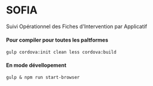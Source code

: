 # SOFIA
Suivi Opérationnel des Fiches d'Intervention par Applicatif

#### Pour compiler pour toutes les paltformes
```
gulp cordova:init clean less cordova:build
```

#### En mode dévellopement
```
gulp & npm run start-browser
```
